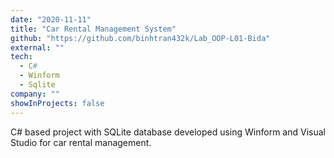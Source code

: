 ```yaml
---
date: "2020-11-11"
title: "Car Rental Management System"
github: "https://github.com/binhtran432k/Lab_OOP-L01-Bida"
external: ""
tech:
  - C#
  - Winform
  - Sqlite
company: ""
showInProjects: false
---
```


C# based project with SQLite database developed using Winform and Visual Studio for car rental management.
